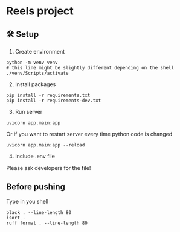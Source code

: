 # Reels project


## 🛠️ Setup

1) Create environment

```
python -m venv venv
# this line might be slightly different depending on the shell
./venv/Scripts/activate
```
2) Install packages
```
pip install -r requirements.txt
pip install -r requirements-dev.txt
```

3) Run server
```
uvicorn app.main:app
```
Or if you want to restart server every time python code is changed
```
uvicorn app.main:app --reload
```

4) Include .env file

Please ask developers for the file!

## Before pushing
Type in you shell
```
black . --line-length 80
isort .
ruff format . --line-length 80
```